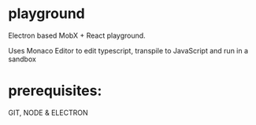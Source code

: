 # playground
Electron based MobX + React playground.

Uses Monaco Editor to edit typescript, transpile to 
JavaScript and run in a sandbox

# prerequisites:
GIT, NODE & ELECTRON
